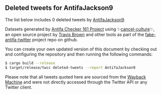## Deleted tweets for AntifaJackson9

The list below includes 0 deleted tweets by
[AntifaJackson9](https://twitter.com/AntifaJackson9).



Datasets generated by [Antifa Checker 161 Project](https://twitter.com/antifacheck161) using ✨[cancel-culture](https://github.com/travisbrown/cancel-culture)✨, an open source project by 
[Travis Brown](https://twitter.com/travisbrown) and other tools as part of the 
[fake-antifa-twitter](https://github.com/antifacheck161/fake-antifa-twitter) project repo on github.

You can create your own updated version of this document by checking out and configuring the
repository and then running the following commands:

```bash
$ cargo build --release
$ target/release/twcc deleted-tweets --report AntifaJackson9
```

Please note that all tweets quoted here are sourced from the
[Wayback Machine](https://web.archive.org) and were not directly accessed through the Twitter API or
any Twitter client.

